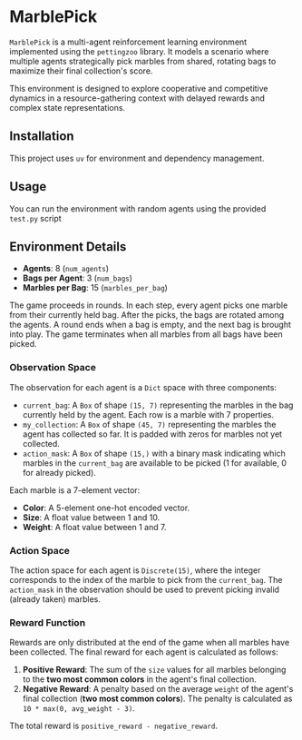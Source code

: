 # MarblePick

`MarblePick` is a multi-agent reinforcement learning environment implemented using the `pettingzoo` library. It models a scenario where multiple agents strategically pick marbles from shared, rotating bags to maximize their final collection's score.

This environment is designed to explore cooperative and competitive dynamics in a resource-gathering context with delayed rewards and complex state representations.

## Installation

This project uses `uv` for environment and dependency management.

## Usage

You can run the environment with random agents using the provided `test.py` script

## Environment Details

-   **Agents**: 8 (`num_agents`)
-   **Bags per Agent**: 3 (`num_bags`)
-   **Marbles per Bag**: 15 (`marbles_per_bag`)

The game proceeds in rounds. In each step, every agent picks one marble from their currently held bag. After the picks, the bags are rotated among the agents. A round ends when a bag is empty, and the next bag is brought into play. The game terminates when all marbles from all bags have been picked.

### Observation Space

The observation for each agent is a `Dict` space with three components:

-   `current_bag`: A `Box` of shape `(15, 7)` representing the marbles in the bag currently held by the agent. Each row is a marble with 7 properties.
-   `my_collection`: A `Box` of shape `(45, 7)` representing the marbles the agent has collected so far. It is padded with zeros for marbles not yet collected.
-   `action_mask`: A `Box` of shape `(15,)` with a binary mask indicating which marbles in the `current_bag` are available to be picked (1 for available, 0 for already picked).

Each marble is a 7-element vector:
-   **Color**: A 5-element one-hot encoded vector.
-   **Size**: A float value between 1 and 10.
-   **Weight**: A float value between 1 and 7.

### Action Space

The action space for each agent is `Discrete(15)`, where the integer corresponds to the index of the marble to pick from the `current_bag`. The `action_mask` in the observation should be used to prevent picking invalid (already taken) marbles.

### Reward Function

Rewards are only distributed at the end of the game when all marbles have been collected. The final reward for each agent is calculated as follows:

1.  **Positive Reward**: The sum of the `size` values for all marbles belonging to the **two most common colors** in the agent's final collection.
2.  **Negative Reward**: A penalty based on the average `weight` of the agent's final collection (**two most common colors**). The penalty is calculated as `10 * max(0, avg_weight - 3)`.

The total reward is `positive_reward - negative_reward`.
